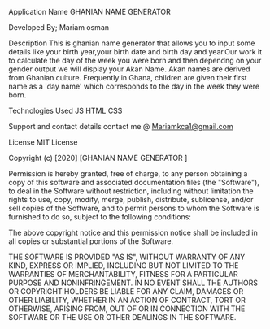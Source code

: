 Application Name
GHANIAN NAME GENERATOR

Developed By;
Mariam osman


Description
This is ghanian name generator that allows you to input some details like your birth year,your birth date and birth day and year.Our work it to calculate the day of the week you were born and then dependng on your gender output we will display your Akan Name. Akan names are derived from Ghanian culture. Frequently in Ghana, children are given their first name as a 'day name' which corresponds to the day in the week they were born. 




Technologies Used
JS
HTML
CSS

Support and contact details
contact me @ Mariamkca1@gmail.com

License
MIT License

Copyright (c) [2020] [GHANIAN NAME GENERATOR ]

Permission is hereby granted, free of charge, to any person obtaining a copy of this software and associated documentation files (the "Software"), to deal in the Software without restriction, including without limitation the rights to use, copy, modify, merge, publish, distribute, sublicense, and/or sell copies of the Software, and to permit persons to whom the Software is furnished to do so, subject to the following conditions:

The above copyright notice and this permission notice shall be included in all copies or substantial portions of the Software.

THE SOFTWARE IS PROVIDED "AS IS", WITHOUT WARRANTY OF ANY KIND, EXPRESS OR IMPLIED, INCLUDING BUT NOT LIMITED TO THE WARRANTIES OF MERCHANTABILITY, FITNESS FOR A PARTICULAR PURPOSE AND NONINFRINGEMENT. IN NO EVENT SHALL THE AUTHORS OR COPYRIGHT HOLDERS BE LIABLE FOR ANY CLAIM, DAMAGES OR OTHER LIABILITY, WHETHER IN AN ACTION OF CONTRACT, TORT OR OTHERWISE, ARISING FROM, OUT OF OR IN CONNECTION WITH THE SOFTWARE OR THE USE OR OTHER DEALINGS IN THE SOFTWARE.

